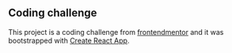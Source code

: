 ## Coding challenge

This project is a coding challenge from [frontendmentor](https://www.frontendmentor.io/) and it was bootstrapped with [Create React App](https://github.com/facebook/create-react-app).

